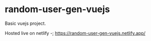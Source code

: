 # random-user-gen-vuejs

Basic vuejs project.

Hosted live on netlify -; https://random-user-gen-vuejs.netlify.app/
